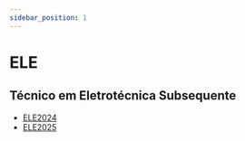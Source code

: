 ```yaml
---
sidebar_position: 1
---
```


# ELE

## Técnico em Eletrotécnica Subsequente

- [ELE2024](ele2024)
- [ELE2025](ele2025)